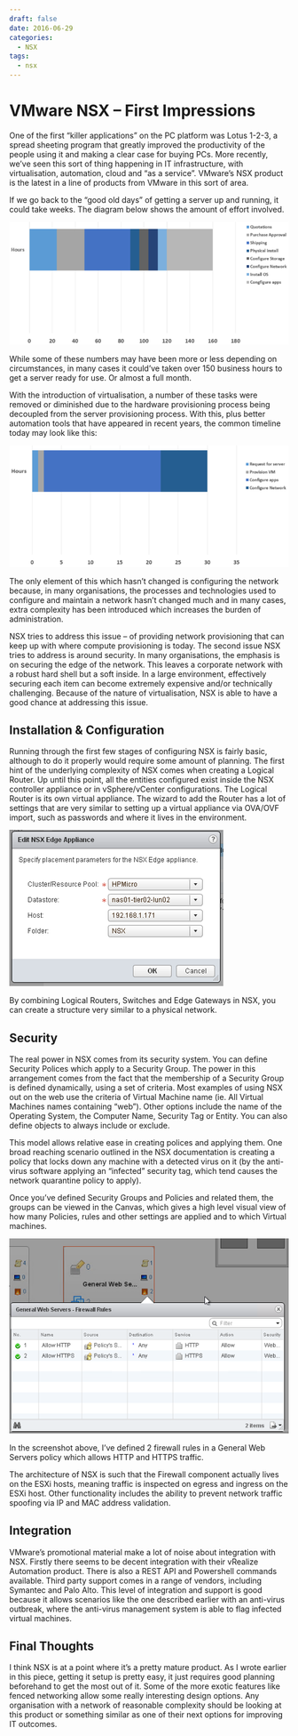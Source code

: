 ```yaml
---
draft: false
date: 2016-06-29
categories:
  - NSX
tags:
  - nsx
---
```

# VMware NSX – First Impressions
One of the first “killer applications” on the PC platform was Lotus 1-2-3, a spread sheeting program that greatly improved the productivity of the people using it and making a clear case for buying PCs.  More recently, we’ve seen this sort of thing happening in IT infrastructure, with virtualisation, automation, cloud and “as a service”.  VMware’s NSX product is the latest in a line of products from VMware in this sort of area.

If we go back to the “good old days” of getting a server up and running, it could take weeks.  The diagram below shows the amount of effort involved.

![Image](../media/2016-06-29-001.png)

While some of these numbers may have been more or less depending on circumstances, in many cases it could’ve taken over 150 business hours to get a server ready for use.  Or almost a full month.

With the introduction of virtualisation, a number of these tasks were removed or diminished due to the hardware provisioning process being decoupled from the server provisioning process.  With this, plus better automation tools that have appeared in recent years, the common timeline today may look like this:

![Image](../media/2016-06-29-002.png)
<!-- more -->
The only element of this which hasn’t changed is configuring the network because, in many organisations, the processes and technologies used to configure and maintain a network hasn’t changed much and in many cases, extra complexity has been introduced which increases the burden of administration.

NSX tries to address this issue – of providing network provisioning that can keep up with where compute provisioning is today.  The second issue NSX tries to address is around security.  In many organisations, the emphasis is on securing the edge of the network.  This leaves a corporate network with a robust hard shell but a soft inside.  In a large environment, effectively securing each item can become extremely expensive and/or technically challenging.  Because of the nature of virtualisation, NSX is able to have a good chance at addressing this issue.

## Installation & Configuration
Running through the first few stages of configuring NSX is fairly basic, although to do it properly would require some amount of planning.  The first hint of the underlying complexity of NSX comes when creating a Logical Router.  Up until this point, all the entities configured exist inside the NSX controller appliance or in vSphere/vCenter configurations.  The Logical Router is its own virtual appliance.  The wizard to add the Router has a lot of settings that are very similar to setting up a virtual appliance via OVA/OVF import, such as passwords and where it lives in the environment.

![Image](../media/2016-06-29-003.png)

By combining Logical Routers, Switches and Edge Gateways in NSX, you can create a structure very similar to a physical network.

## Security
The real power in NSX comes from its security system.  You can define Security Polices which apply to a Security Group.  The power in this arrangement comes from the fact that the membership of a Security Group is defined dynamically, using a set of criteria.  Most examples of using NSX out on the web use the criteria of Virtual Machine name (ie. All Virtual Machines names containing “web”).  Other options include the name of the Operating System, the Computer Name, Security Tag or Entity.  You can also define objects to always include or exclude.

This model allows relative ease in creating polices and applying them.  One broad reaching scenario outlined in the NSX documentation is creating a policy that locks down any machine with a detected virus on it (by the anti-virus software applying an “infected” security tag, which tend causes the network quarantine policy to apply).

Once you’ve defined Security Groups and Policies and related them, the groups can be viewed in the Canvas, which gives a high level visual view of how many Policies, rules and other settings are applied and to which Virtual machines.

![Image](../media/2016-06-29-004.png)

In the screenshot above, I’ve defined 2 firewall rules in a General Web Servers policy which allows HTTP and HTTPS traffic.

The architecture of NSX is such that the Firewall component actually lives on the ESXi hosts, meaning traffic is inspected on egress and ingress on the ESXi host.  Other functionality includes the ability to prevent network traffic spoofing via IP and MAC address validation.

## Integration
VMware’s promotional material make a lot of noise about integration with NSX.  Firstly there seems to be decent integration with their vRealize Automation product.  There is also a REST API and Powershell commands available.  Third party support comes in a range of vendors, including Symantec and Palo Alto.  This level of integration and support is good because it allows scenarios like the one described earlier with an anti-virus outbreak, where the anti-virus management system is able to flag infected virtual machines.

## Final Thoughts
I think NSX is at a point where it’s a pretty mature product.  As I wrote earlier in this piece, getting it setup is pretty easy, it just requires good planning beforehand to get the most out of it.  Some of the more exotic features like fenced networking allow some really interesting design options.  Any organisation with a network of reasonable complexity should be looking at this product or something similar as one of their next options for improving IT outcomes.
